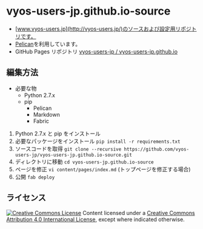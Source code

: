 vyos-users-jp.github.io-source
==============================

* [www.vyos-users.jp](http://vyos-users.jp/)のソースおよび設定用リポジトリです。
* [Pelican](http://docs.getpelican.com/)を利用しています。
* GitHub Pages リポジトリ [vyos-users-jp / vyos-users-jp.github.io](https://github.com/vyos-users-jp/vyos-users-jp.github.io)

編集方法
--------

* 必要な物
    * Python 2.7.x
    * pip
        * Pelican
        * Markdown
        * Fabric
1. Python 2.7.x と pip をインストール
2. 必要なパッケージをインストール `pip install -r requirements.txt`
3. ソースコードを取得 `git clone --recursive https://github.com/vyos-users-jp/vyos-users-jp.github.io-source.git`
4. ディレクトリに移動 `cd vyos-users-jp.github.io-source`
5. ページを修正 `vi content/pages/index.md` (トップページを修正する場合)
6. 公開 `fab deploy`

ライセンス
----------

<p>
<a rel="license" href="http://creativecommons.org/licenses/by-nc-sa/4.0/"><img alt="Creative Commons License" style="border-width:0" src="http://i.creativecommons.org/l/by-nc-sa/4.0/88x31.png" /></a> Content licensed under a <a rel="license" href="http://creativecommons.org/licenses/by-nc-sa/4.0/">Creative Commons Attribution 4.0 International License</a>, except where indicated otherwise.
</p>
